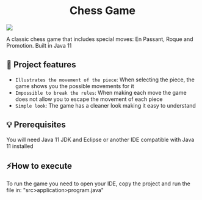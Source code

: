 <h1 align="center"> Chess Game </h1>
<img src="https://img.shields.io/github/issues/RodrigoLoboDosSantos/chees-system-java"/>

A classic chess game that includes special moves: En Passant, Roque and Promotion. Built in Java 11

## :hammer: Project features

- `Illustrates the movement of the piece`: When selecting the piece, the game shows you the possible movements for it
- `Impossible to break the rules`: When making each move the game does not allow you to escape the movement of each piece
- `Simple look`: The game has a cleaner look making it easy to understand

## :bulb: Prerequisites

You will need Java 11 JDK and Eclipse or another IDE compatible with Java 11 installed

## ⚡How to execute

To run the game you need to open your IDE, copy the project and run the file in: "src>application>program.java"
